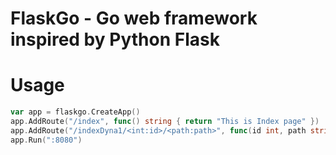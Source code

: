 # FlaskGo - Go web framework inspired by Python Flask

# Usage

```go
var app = flaskgo.CreateApp()
app.AddRoute("/index", func() string { return "This is Index page" })
app.AddRoute("/indexDyna1/<int:id>/<path:path>", func(id int, path string) string { return "abc" })
app.Run(":8080")
```